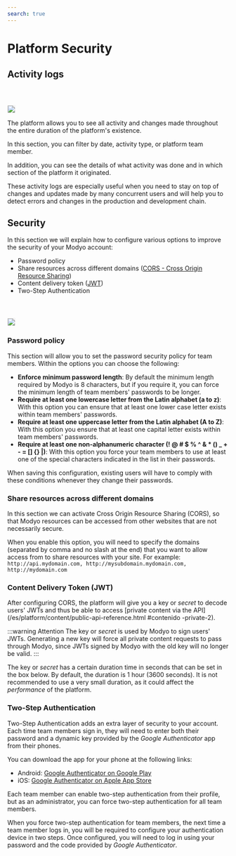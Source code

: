 ```yaml
---
search: true
---
```


# Platform Security

## Activity logs

<img src="/assets/img/platform/activity-logs.jpg" style="margin-top: 40px; border: 1px solid #EEE;" />

The platform allows you to see all activity and changes made throughout the entire duration of the platform's existence.

In this section, you can filter by date, activity type, or platform team member.

In addition, you can see the details of what activity was done and in which section of the platform it originated.

These activity logs are especially useful when you need to stay on top of changes and updates made by many concurrent users and will help you to detect errors and changes in the production and development chain.



## Security

In this section we will explain how to configure various options to improve the security of your Modyo account:

* Password policy
* Share resources across different domains ([CORS - Cross Origin Resource Sharing](https://www.w3.org/TR/cors/))
* Content delivery token ([JWT](https://tools.ietf.org/html/rfc7519))
* Two-Step Authentication

<img src="/assets/img/platform/cors.png" style="margin-top: 40px; border: 1px solid #EEE;" />

### Password policy

This section will allow you to set the password security policy for team members. Within the options you can choose the following:

* **Enforce minimum password length**: By default the minimum length required by Modyo is 8 characters, but if you require it, you can force the minimum length of team members' passwords to be longer.
* **Require at least one lowercase letter from the Latin alphabet (a to z)**: With this option you can ensure that at least one lower case letter exists within team members' passwords.
* **Require at least one uppercase letter from the Latin alphabet (A to Z)**: With this option you ensure that at least one capital letter exists within team members' passwords.
* **Require at least one non-alphanumeric character (! @ # $ % ^ & * () _ + - = [] {} |)**: With this option you force your team members to use at least one of the special characters indicated in the list in their passwords.

When saving this configuration, existing users will have to comply with these conditions whenever they change their passwords.

### Share resources across different domains

In this section we can activate Cross Origin Resource Sharing (CORS), so that Modyo resources can be accessed from other websites that are not necessarily secure.

When you enable this option, you will need to specify the domains (separated by comma and no slash at the end) that you want to allow access from to share resources with your site. For example:
`http://api.mydomain.com, http://mysubdomain.mydomain.com, http://mydomain.com`

### Content Delivery Token (JWT)

After configuring CORS, the platform will give you a key or _secret_ to decode users' JWTs and thus be able to access [private content via the API](/es/platform/content/public-api-reference.html #contenido -private-2).

:::warning Attention
The key or _secret_ is used by Modyo to sign users' JWTs. Generating a new key will force all private content requests to pass through Modyo, since JWTs signed by Modyo with the old key will no longer be valid.
:::

The key or _secret_ has a certain duration time in seconds that can be set in the box below. By default, the duration is 1 hour (3600 seconds). It is not recommended to use a very small duration, as it could affect the _performance_ of the platform.

### Two-Step Authentication

Two-Step Authentication adds an extra layer of security to your account. Each time team members sign in, they will need to enter both their password and a dynamic key provided by the _Google Authenticator_ app from their phones.

You can download the app for your phone at the following links:

* Android: [Google Authenticator on Google Play](https://play.google.com/store/apps/details?id=com.google.android.apps.authenticator2)
* iOS: [Google Authenticator on Apple App Store](https://apps.apple.com/us/app/google-authenticator/id388497605)

Each team member can enable two-step authentication from their profile, but as an administrator, you can force two-step authentication for all team members. 

When you force two-step authentication for team members, the next time a team member logs in, you will be required to configure your authentication device in two steps. Once configured, you will need to log in using your password and the code provided by _Google Authenticator_.
